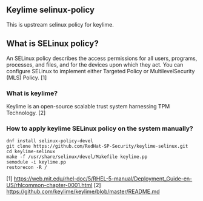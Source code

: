 ## Keylime selinux-policy

This is upstream selinux policy for keylime.

## What is SELinux policy?

An SELinux policy describes the access permissions for all users, programs, processes, and files, and for the devices upon which they act. You can configure SELinux to implement either Targeted Policy or MultilevelSecurity (MLS) Policy. [1]

### What is keylime?

Keylime is an open-source scalable trust system harnessing TPM Technology. [2]

### How to apply keylime SELinux policy on the system manually?

```
dnf install selinux-policy-devel
git clone https://github.com/RedHat-SP-Security/keylime-selinux.git
cd keylime-selinux
make -f /usr/share/selinux/devel/Makefile keylime.pp
semodule -i keylime.pp
restorecon -R /
```

[1] https://web.mit.edu/rhel-doc/5/RHEL-5-manual/Deployment_Guide-en-US/rhlcommon-chapter-0001.html
[2] https://github.com/keylime/keylime/blob/master/README.md
